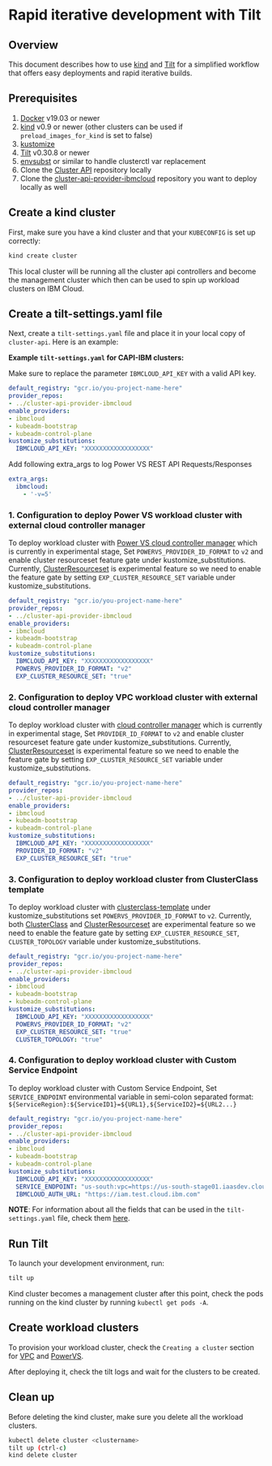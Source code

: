 # Rapid iterative development with Tilt

## Overview

This document describes how to use [kind](https://kind.sigs.k8s.io) and [Tilt](https://tilt.dev) for a simplified workflow that offers easy deployments and rapid iterative builds.

## Prerequisites

1. [Docker](https://docs.docker.com/install/) v19.03 or newer
2. [kind](https://kind.sigs.k8s.io) v0.9 or newer (other clusters can be
   used if `preload_images_for_kind` is set to false)
3. [kustomize](https://kubectl.docs.kubernetes.io/installation/kustomize/)
4. [Tilt](https://docs.tilt.dev/install.html) v0.30.8 or newer
5. [envsubst](https://github.com/drone/envsubst) or similar to handle
   clusterctl var replacement
6. Clone the [Cluster API](https://github.com/kubernetes-sigs/cluster-api) repository
   locally
7. Clone the [cluster-api-provider-ibmcloud](https://github.com/kubernetes-sigs/cluster-api-provider-ibmcloud) repository you want to deploy locally as well

## Create a kind cluster

First, make sure you have a kind cluster and that your `KUBECONFIG` is set up correctly:

``` bash
kind create cluster
```

This local cluster will be running all the cluster api controllers and become the management cluster which then can be used to spin up workload clusters on IBM Cloud.

## Create a tilt-settings.yaml file

Next, create a `tilt-settings.yaml` file and place it in your local copy of `cluster-api`. Here is an example:

**Example `tilt-settings.yaml` for CAPI-IBM clusters:**

Make sure to replace the parameter `IBMCLOUD_API_KEY` with a valid API key.

```yaml
default_registry: "gcr.io/you-project-name-here"
provider_repos:
- ../cluster-api-provider-ibmcloud
enable_providers:
- ibmcloud
- kubeadm-bootstrap
- kubeadm-control-plane
kustomize_substitutions:
  IBMCLOUD_API_KEY: "XXXXXXXXXXXXXXXXXX"
```

Add following extra_args to log Power VS REST API Requests/Responses

```yaml
extra_args:
  ibmcloud:
    - '-v=5'
```

### 1.  Configuration to deploy Power VS workload cluster with external cloud controller manager

To deploy workload cluster with [Power VS cloud controller manager](/topics/powervs/external-cloud-provider.html) which is currently in experimental stage, Set `POWERVS_PROVIDER_ID_FORMAT` to `v2` and enable cluster resourceset feature gate under kustomize_substitutions.
Currently, [ClusterResourceset](https://cluster-api.sigs.k8s.io/tasks/experimental-features/cluster-resource-set.html) is experimental feature so we need to enable the feature gate by setting `EXP_CLUSTER_RESOURCE_SET` variable under kustomize_substitutions.

```yaml
default_registry: "gcr.io/you-project-name-here"
provider_repos:
- ../cluster-api-provider-ibmcloud
enable_providers:
- ibmcloud
- kubeadm-bootstrap
- kubeadm-control-plane
kustomize_substitutions:
  IBMCLOUD_API_KEY: "XXXXXXXXXXXXXXXXXX"
  POWERVS_PROVIDER_ID_FORMAT: "v2"
  EXP_CLUSTER_RESOURCE_SET: "true"
```

### 2.  Configuration to deploy VPC workload cluster with external cloud controller manager

To deploy workload cluster with [cloud controller manager](/topics/vpc/load-balancer.html) which is currently in experimental stage, Set `PROVIDER_ID_FORMAT` to `v2` and enable cluster resourceset feature gate under kustomize_substitutions.
Currently, [ClusterResourceset](https://cluster-api.sigs.k8s.io/tasks/experimental-features/cluster-resource-set.html) is experimental feature so we need to enable the feature gate by setting `EXP_CLUSTER_RESOURCE_SET` variable under kustomize_substitutions.

```yaml
default_registry: "gcr.io/you-project-name-here"
provider_repos:
- ../cluster-api-provider-ibmcloud
enable_providers:
- ibmcloud
- kubeadm-bootstrap
- kubeadm-control-plane
kustomize_substitutions:
  IBMCLOUD_API_KEY: "XXXXXXXXXXXXXXXXXX"
  PROVIDER_ID_FORMAT: "v2"
  EXP_CLUSTER_RESOURCE_SET: "true"
```

### 3.  Configuration to deploy workload cluster from ClusterClass template

To deploy workload cluster with [clusterclass-template](/topics/powervs/clusterclass-cluster.html) under kustomize_substitutions set `POWERVS_PROVIDER_ID_FORMAT` to `v2`.
Currently, both [ClusterClass](https://cluster-api.sigs.k8s.io/tasks/experimental-features/cluster-class/index.html) and [ClusterResourceset](https://cluster-api.sigs.k8s.io/tasks/experimental-features/cluster-resource-set.html) are experimental feature so we need to enable the feature gate by setting `EXP_CLUSTER_RESOURCE_SET`, `CLUSTER_TOPOLOGY` variable under kustomize_substitutions.

```yaml
default_registry: "gcr.io/you-project-name-here"
provider_repos:
- ../cluster-api-provider-ibmcloud
enable_providers:
- ibmcloud
- kubeadm-bootstrap
- kubeadm-control-plane
kustomize_substitutions:
  IBMCLOUD_API_KEY: "XXXXXXXXXXXXXXXXXX"
  POWERVS_PROVIDER_ID_FORMAT: "v2"
  EXP_CLUSTER_RESOURCE_SET: "true"
  CLUSTER_TOPOLOGY: "true"
```

### 4.  Configuration to deploy workload cluster with Custom Service Endpoint

To deploy workload cluster with Custom Service Endpoint, Set `SERVICE_ENDPOINT` environmental variable in semi-colon separated format: `${ServiceRegion}:${ServiceID1}=${URL1},${ServiceID2}=${URL2...}`
```yaml
default_registry: "gcr.io/you-project-name-here"
provider_repos:
- ../cluster-api-provider-ibmcloud
enable_providers:
- ibmcloud
- kubeadm-bootstrap
- kubeadm-control-plane
kustomize_substitutions:
  IBMCLOUD_API_KEY: "XXXXXXXXXXXXXXXXXX"
  SERVICE_ENDPOINT: "us-south:vpc=https://us-south-stage01.iaasdev.cloud.ibm.com,powervs=https://dal.power-iaas.test.cloud.ibm.com,rc=https://resource-controller.test.cloud.ibm.com"
  IBMCLOUD_AUTH_URL: "https://iam.test.cloud.ibm.com"
```

**NOTE**: For information about all the fields that can be used in the `tilt-settings.yaml` file, check them [here](https://cluster-api.sigs.k8s.io/developer/tilt.html#tilt-settings-fields).

## Run Tilt

To launch your development environment, run:

``` bash
tilt up
```

Kind cluster becomes a management cluster after this point, check the pods running on the kind cluster by running `kubectl get pods -A`.

## Create workload clusters

To provision your workload cluster, check the `Creating a cluster` section for [VPC](/topics/vpc/creating-a-cluster.html) and [PowerVS](/topics/powervs/creating-a-cluster.html). 

After deploying it, check the tilt logs and wait for the clusters to be created.

## Clean up

Before deleting the kind cluster, make sure you delete all the workload clusters.

```bash
kubectl delete cluster <clustername>
tilt up (ctrl-c)
kind delete cluster
```
